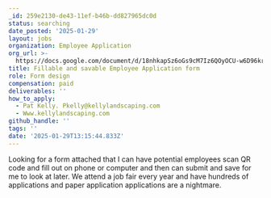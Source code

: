 ```yaml
---
_id: 259e2130-de43-11ef-b46b-dd827965dc0d
status: searching
date_posted: '2025-01-29'
layout: jobs
organization: Employee Application
org_url: >-
  https://docs.google.com/document/d/18nhkapSz6oGs9cM7Iz6QOyOCU-w6D96krIjBu-t4SGg/edit?usp=sharing
title: Fillable and savable Employee Application form
role: Form design
compensation: paid
deliverables: ''
how_to_apply:
  - Pat Kelly. Pkelly@kellylandscaping.com
  - Www.kellylandscaping.com
github_handle: ''
tags: ''
date: '2025-01-29T13:15:44.833Z'
---
```

Looking for a form attached that I can have potential employees scan QR code and fill out on phone or computer and then can submit and save for me to look at later. We attend a job fair every year and have hundreds of applications and paper application applications are a nightmare.
